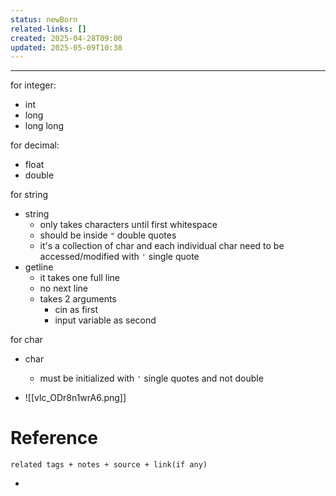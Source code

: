 ```yaml
---
status: newBorn
related-links: []
created: 2025-04-28T09:00
updated: 2025-05-09T10:38
---
```

---

for integer:
- int
- long
- long long

for decimal:
- float
- double

for string
- string
	- only takes characters until first whitespace
	- should be inside `"` double quotes
	- it's a collection of char and each individual char need to be accessed/modified with `'` single quote
- getline
	- it takes one full line
	- no next line 
	- takes 2 arguments
		- cin as first
		- input variable as second


for char
- char
	- must be initialized with `'` single quotes and not double

- ![[vlc_ODr8n1wrA6.png]]


# Reference
`related tags + notes + source + link(if any)`
 

- 